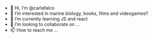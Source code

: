 - 👋 Hi, I’m @carlafalco
- 👀 I’m interested in marine biology, books, films and videogames!!
- 🌱 I’m currently learning JS and react
- 💞️ I’m looking to collaborate on ...
- 📫 How to reach me ...

<!---
carlafalco/carlafalco is a ✨ special ✨ repository because its `README.md` (this file) appears on your GitHub profile.
You can click the Preview link to take a look at your changes.
--->
